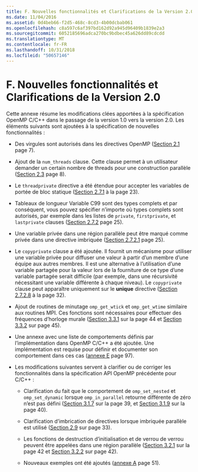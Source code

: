 ```yaml
---
title: F. Nouvelles fonctionnalités et Clarifications de la Version 2.0
ms.date: 11/04/2016
ms.assetid: 0d4beb66-f2d5-468c-8cd3-4b00dcbab061
ms.openlocfilehash: c8a597c6af397bd162d92a945d96409b1839e2a3
ms.sourcegitcommit: 6052185696adca270bc9bdbec45a626dd89cdcdd
ms.translationtype: MT
ms.contentlocale: fr-FR
ms.lasthandoff: 10/31/2018
ms.locfileid: "50657146"
---
```

# <a name="f-new-features-and-clarifications-in-version-20"></a>F. Nouvelles fonctionnalités et Clarifications de la Version 2.0

Cette annexe résume les modifications clées apportées à la spécification OpenMP C/C++ dans le passage de la version 1.0 vers la version 2.0. Les éléments suivants sont ajoutées à la spécification de nouvelles fonctionnalités :

- Des virgules sont autorisés dans les directives OpenMP ([Section 2.1](../../parallel/openmp/2-1-directive-format.md) page 7).

- Ajout de la `num_threads` clause. Cette clause permet à un utilisateur demander un certain nombre de threads pour une construction parallèle ([Section 2.3](../../parallel/openmp/2-3-parallel-construct.md) page 8).

- Le `threadprivate` directive a été étendue pour accepter les variables de portée de bloc statique ([Section 2.7.1](../../parallel/openmp/2-7-1-threadprivate-directive.md) à la page 23).

- Tableaux de longueur Variable C99 sont des types complets et par conséquent, vous pouvez spécifier n’importe où types complets sont autorisés, par exemple dans les listes de `private`, `firstprivate`, et `lastprivate` clauses ([Section 2.7.2](../../parallel/openmp/2-7-2-data-sharing-attribute-clauses.md) page 25).

- Une variable privée dans une région parallèle peut être marqué comme privée dans une directive imbriquée ([Section 2.7.2.1](../../parallel/openmp/2-7-2-1-private.md) page 25).

- Le `copyprivate` clause a été ajoutée. Il fournit un mécanisme pour utiliser une variable privée pour diffuser une valeur à partir d’un membre d’une équipe aux autres membres. Il est une alternative à l’utilisation d’une variable partagée pour la valeur lors de la fourniture de ce type d’une variable partagée serait difficile (par exemple, dans une récursivité nécessitant une variable différente à chaque niveau). Le `copyprivate` clause peut apparaître uniquement sur le **unique** directive ([Section 2.7.2.8](../../parallel/openmp/2-7-2-8-copyprivate.md) à la page 32).

- Ajout de routines de minutage `omp_get_wtick` et `omp_get_wtime` similaire aux routines MPI. Ces fonctions sont nécessaires pour effectuer des fréquences d’horloge murale ([Section 3.3.1](../../parallel/openmp/3-3-1-omp-get-wtime-function.md) sur la page 44 et [Section 3.3.2](../../parallel/openmp/3-3-2-omp-get-wtick-function.md) sur page 45).

- Une annexe avec une liste de comportements définis par l’implémentation dans OpenMP C/C++ a été ajoutée. Une implémentation est requise pour définir et documenter son comportement dans ces cas ([annexe E](../../parallel/openmp/e-implementation-defined-behaviors-in-openmp-c-cpp.md) page 97).

- Les modifications suivantes servent à clarifier ou de corriger les fonctionnalités dans la spécification API OpenMP précédente pour C/C++ :

   - Clarification du fait que le comportement de `omp_set_nested` et `omp_set_dynamic` lorsque `omp_in_parallel` retourne différente de zéro n’est pas défini ([Section 3.1.7](../../parallel/openmp/3-1-7-omp-set-dynamic-function.md) sur la page 39, et [Section 3.1.9](../../parallel/openmp/3-1-9-omp-set-nested-function.md) sur la page 40).

   - Clarification d’imbrication de directives lorsque imbriquée parallèle est utilisé ([Section 2.9](../../parallel/openmp/2-9-directive-nesting.md) sur page 33).

   - Les fonctions de destruction d’initialisation et de verrou de verrou peuvent être appelées dans une région parallèle ([Section 3.2.1](../../parallel/openmp/3-2-1-omp-init-lock-and-omp-init-nest-lock-functions.md) sur la page 42 et [Section 3.2.2](../../parallel/openmp/3-2-2-omp-destroy-lock-and-omp-destroy-nest-lock-functions.md) sur page 42).

   - Nouveaux exemples ont été ajoutés ([annexe A](../../parallel/openmp/a-examples.md) page 51).